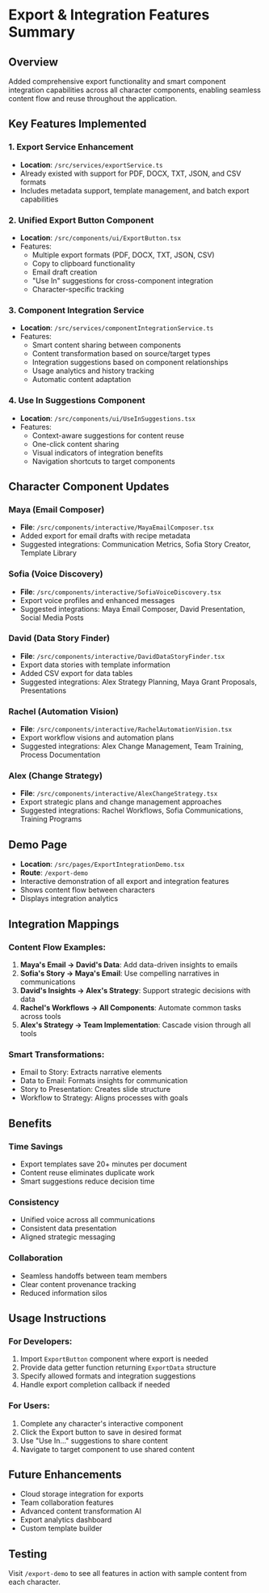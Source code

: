 # Export & Integration Features Summary

## Overview
Added comprehensive export functionality and smart component integration capabilities across all character components, enabling seamless content flow and reuse throughout the application.

## Key Features Implemented

### 1. Export Service Enhancement
- **Location**: `/src/services/exportService.ts`
- Already existed with support for PDF, DOCX, TXT, JSON, and CSV formats
- Includes metadata support, template management, and batch export capabilities

### 2. Unified Export Button Component
- **Location**: `/src/components/ui/ExportButton.tsx`
- Features:
  - Multiple export formats (PDF, DOCX, TXT, JSON, CSV)
  - Copy to clipboard functionality
  - Email draft creation
  - "Use In" suggestions for cross-component integration
  - Character-specific tracking

### 3. Component Integration Service
- **Location**: `/src/services/componentIntegrationService.ts`
- Features:
  - Smart content sharing between components
  - Content transformation based on source/target types
  - Integration suggestions based on component relationships
  - Usage analytics and history tracking
  - Automatic content adaptation

### 4. Use In Suggestions Component
- **Location**: `/src/components/ui/UseInSuggestions.tsx`
- Features:
  - Context-aware suggestions for content reuse
  - One-click content sharing
  - Visual indicators of integration benefits
  - Navigation shortcuts to target components

## Character Component Updates

### Maya (Email Composer)
- **File**: `/src/components/interactive/MayaEmailComposer.tsx`
- Added export for email drafts with recipe metadata
- Suggested integrations: Communication Metrics, Sofia Story Creator, Template Library

### Sofia (Voice Discovery)
- **File**: `/src/components/interactive/SofiaVoiceDiscovery.tsx`
- Export voice profiles and enhanced messages
- Suggested integrations: Maya Email Composer, David Presentation, Social Media Posts

### David (Data Story Finder)
- **File**: `/src/components/interactive/DavidDataStoryFinder.tsx`
- Export data stories with template information
- Added CSV export for data tables
- Suggested integrations: Alex Strategy Planning, Maya Grant Proposals, Presentations

### Rachel (Automation Vision)
- **File**: `/src/components/interactive/RachelAutomationVision.tsx`
- Export workflow visions and automation plans
- Suggested integrations: Alex Change Management, Team Training, Process Documentation

### Alex (Change Strategy)
- **File**: `/src/components/interactive/AlexChangeStrategy.tsx`
- Export strategic plans and change management approaches
- Suggested integrations: Rachel Workflows, Sofia Communications, Training Programs

## Demo Page
- **Location**: `/src/pages/ExportIntegrationDemo.tsx`
- **Route**: `/export-demo`
- Interactive demonstration of all export and integration features
- Shows content flow between characters
- Displays integration analytics

## Integration Mappings

### Content Flow Examples:
1. **Maya's Email → David's Data**: Add data-driven insights to emails
2. **Sofia's Story → Maya's Email**: Use compelling narratives in communications
3. **David's Insights → Alex's Strategy**: Support strategic decisions with data
4. **Rachel's Workflows → All Components**: Automate common tasks across tools
5. **Alex's Strategy → Team Implementation**: Cascade vision through all tools

### Smart Transformations:
- Email to Story: Extracts narrative elements
- Data to Email: Formats insights for communication
- Story to Presentation: Creates slide structure
- Workflow to Strategy: Aligns processes with goals

## Benefits

### Time Savings
- Export templates save 20+ minutes per document
- Content reuse eliminates duplicate work
- Smart suggestions reduce decision time

### Consistency
- Unified voice across all communications
- Consistent data presentation
- Aligned strategic messaging

### Collaboration
- Seamless handoffs between team members
- Clear content provenance tracking
- Reduced information silos

## Usage Instructions

### For Developers:
1. Import `ExportButton` component where export is needed
2. Provide data getter function returning `ExportData` structure
3. Specify allowed formats and integration suggestions
4. Handle export completion callback if needed

### For Users:
1. Complete any character's interactive component
2. Click the Export button to save in desired format
3. Use "Use In..." suggestions to share content
4. Navigate to target component to use shared content

## Future Enhancements
- Cloud storage integration for exports
- Team collaboration features
- Advanced content transformation AI
- Export analytics dashboard
- Custom template builder

## Testing
Visit `/export-demo` to see all features in action with sample content from each character.